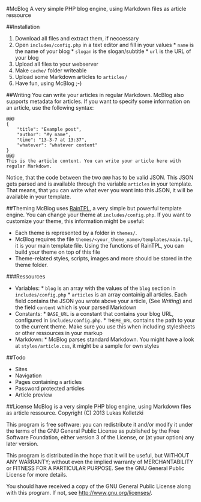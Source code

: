 #McBlog
A very simple PHP blog engine, using Markdown files as article ressource

##Installation
1. Download all files and extract them, if neccessary
2. Open `includes/config.php` in a text editor and fill in your values
       * `name` is the name of your blog
       * `slogan` is the slogan/subtitle
       * `url` is the URL of your blog
3. Upload all files to your webserver
4. Make `cache/` folder writeable
5. Upload some Markdown articles to `articles/`
6. Have fun, using McBlog ;-)

##Writing
You can write your articles in regular Markdown.
McBlog also supports metadata for articles. If you want to specify some information on an article, use the following syntax:
```
@@@
{
    "title": "Example post",
    "author": "My name",
    "time": "13-3-7 at 13:37",
    "whatever": "whatever content"
}
@@@
This is the article content. You can write your article here with regular Markdown.
```
Notice, that the code between the two `@@@` has to be valid JSON. This JSON gets parsed and is available through the variable `articles` in your template. That means, that you can write what ever you want into this JSON, it will be available in your template.

##Theming
McBlog uses [RainTPL](http://raintpl.com), a very simple but powerful template engine.
You can change your theme at `includes/config.php`.
If you want to customize your theme, this information might be useful:

* Each theme is represented by a folder in `themes/`.
* McBlog requires the file `themes/<your_theme_name>/templates/main.tpl`, it is your main template file. Using the functions of RainTPL, you can build your theme on top of this file
* Theme-related styles, scripts, images and more should be stored in the theme folder.

###Ressources
* Variables:
      * `blog` is an array with the values of the `blog` section in `includes/config.php`
      * `articles` is an array containig all articles. Each field contains the JSON you wrote above your article, (See _Writing_) and the field `content` which is your parsed Markdown
* Constants:
      * `BASE_URL` is a constant that contains your blog URL, configured in `includes/config.php`.
      * `THEME_URL` contains the path to your to the current theme.  Make sure you use this when including stylesheets or other ressources in your markup
* Markdown:
      * McBlog parses standard Markdown. You might have a look at `styles/article.css`, it might be  a sample for own styles

##Todo
* Sites
* Navigation
* Pages containing `n` articles
* Password protected articles
* Article preview

##License
McBlog is a very simple PHP blog engine, using Markdown files as article ressource.
Copyright (C) 2013 Lukas Kolletzki

This program is free software: you can redistribute it and/or modify
it under the terms of the GNU General Public License as published by
the Free Software Foundation, either version 3 of the License, or
(at your option) any later version.

This program is distributed in the hope that it will be useful,
but WITHOUT ANY WARRANTY; without even the implied warranty of
MERCHANTABILITY or FITNESS FOR A PARTICULAR PURPOSE.  See the
GNU General Public License for more details.

You should have received a copy of the GNU General Public License
along with this program.  If not, see http://www.gnu.org/licenses/.